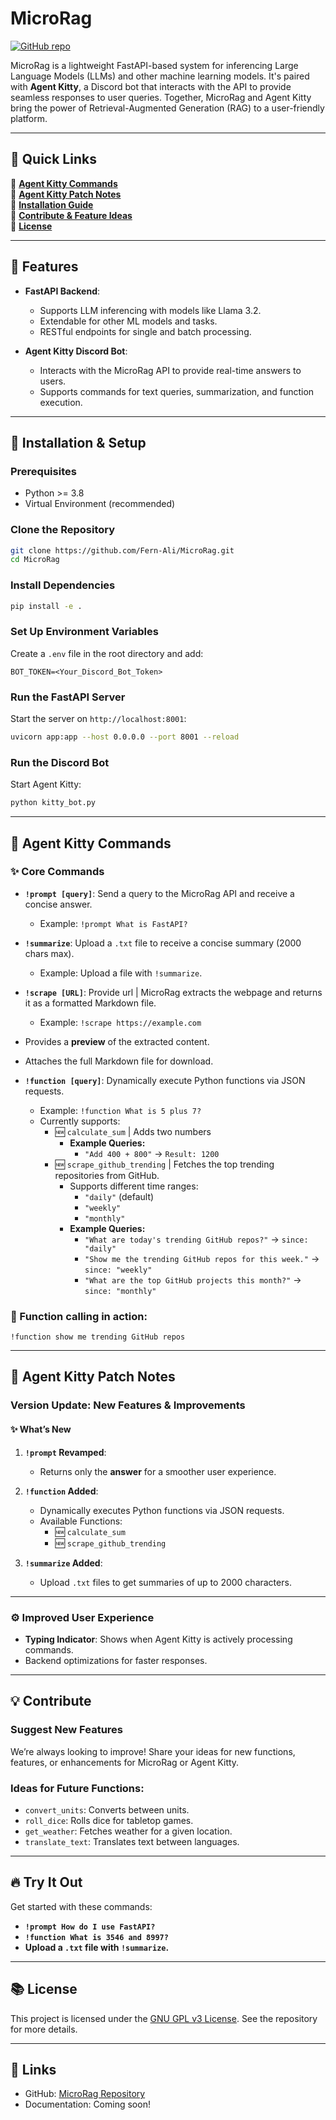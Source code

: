 
# MicroRag

[![GitHub repo](https://img.shields.io/badge/GitHub-MicroRag-blue?style=flat-square&logo=github)](https://github.com/Fern-Ali/MicroRag)

MicroRag is a lightweight FastAPI-based system for inferencing Large Language Models (LLMs) and other machine learning models. It's paired with **Agent Kitty**, a Discord bot that interacts with the API to provide seamless responses to user queries. Together, MicroRag and Agent Kitty bring the power of Retrieval-Augmented Generation (RAG) to a user-friendly platform.

---

## 📌 Quick Links  
🔹 [**Agent Kitty Commands**](#speech_balloon-agent-kitty-commands)  
🔹 [**Agent Kitty Patch Notes**](#loudspeaker-agent-kitty-patch-notes)  
🔹 [**Installation Guide**](#wrench-installation--setup)  
🔹 [**Contribute & Feature Ideas**](#bulb-contribute)  
🔹 [**License**](#books-license)  

---

## :rocket: Features
- **FastAPI Backend**:
  - Supports LLM inferencing with models like Llama 3.2.
  - Extendable for other ML models and tasks.
  - RESTful endpoints for single and batch processing.

- **Agent Kitty Discord Bot**:
  - Interacts with the MicroRag API to provide real-time answers to users.
  - Supports commands for text queries, summarization, and function execution.

---

## :wrench: Installation & Setup

### Prerequisites
- Python >= 3.8
- Virtual Environment (recommended)

### Clone the Repository
```bash
git clone https://github.com/Fern-Ali/MicroRag.git
cd MicroRag
```

### Install Dependencies
```bash
pip install -e .
```

### Set Up Environment Variables
Create a `.env` file in the root directory and add:
```
BOT_TOKEN=<Your_Discord_Bot_Token>
```

### Run the FastAPI Server
Start the server on `http://localhost:8001`:
```bash
uvicorn app:app --host 0.0.0.0 --port 8001 --reload
```

### Run the Discord Bot
Start Agent Kitty:
```bash
python kitty_bot.py
```

---

## :speech_balloon: Agent Kitty Commands

### :sparkles: Core Commands
- **`!prompt [query]`**:
  Send a query to the MicroRag API and receive a concise answer.
  - Example: `!prompt What is FastAPI?`
- **`!summarize`**:
  Upload a `.txt` file to receive a concise summary (2000 chars max).
  - Example: Upload a file with `!summarize`.
- **`!scrape [URL]`**:
  Provide url | MicroRag extracts the webpage and returns it as a formatted Markdown file.
  - Example: `!scrape https://example.com`  

- Provides a **preview** of the extracted content.  
- Attaches the full Markdown file for download.  
- **`!function [query]`**:
  Dynamically execute Python functions via JSON requests.
  - Example: `!function What is 5 plus 7?`
  - Currently supports:
    - 🆕 `calculate_sum` | Adds two numbers      
      - **Example Queries:**
        - `"Add 400 + 800"` → `Result: 1200`        
    - 🆕 `scrape_github_trending` | Fetches the top trending repositories from GitHub.        
      - Supports different time ranges:
        - `"daily"` (default)
        - `"weekly"`
        - `"monthly"`
      - **Example Queries:**
        - `"What are today's trending GitHub repos?"` → `since: "daily"`
        - `"Show me the trending GitHub repos for this week."` → `since: "weekly"`
        - `"What are the top GitHub projects this month?"` → `since: "monthly"`
### 🚀 Function calling in action:  
```plaintext
!function show me trending GitHub repos 
```
---

## :loudspeaker: Agent Kitty Patch Notes

### **Version Update: New Features & Improvements**

#### :sparkles: What’s New
1. **`!prompt` Revamped**:
   - Returns only the **answer** for a smoother user experience.

2. **`!function` Added**:
   - Dynamically executes Python functions via JSON requests.
   - Available Functions:
     - 🆕 `calculate_sum`
     - 🆕 `scrape_github_trending`   

3. **`!summarize` Added**:
   - Upload `.txt` files to get summaries of up to 2000 characters.

---

### :gear: Improved User Experience
- **Typing Indicator**: Shows when Agent Kitty is actively processing commands.
- Backend optimizations for faster responses.

---

## :bulb: Contribute
### Suggest New Features
We’re always looking to improve! Share your ideas for new functions, features, or enhancements for MicroRag or Agent Kitty.

### Ideas for Future Functions:
- `convert_units`: Converts between units.
- `roll_dice`: Rolls dice for tabletop games.
- `get_weather`: Fetches weather for a given location.
- `translate_text`: Translates text between languages.

---

## :fire: Try It Out
Get started with these commands:
- **`!prompt How do I use FastAPI?`**
- **`!function What is 3546 and 8997?`**
- **Upload a `.txt` file with `!summarize`.**

---

## :books: License
This project is licensed under the [GNU GPL v3 License](LICENSE). See the repository for more details.

---

## :link: Links
- GitHub: [MicroRag Repository](https://github.com/Fern-Ali/MicroRag)
- Documentation: Coming soon!
```
